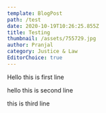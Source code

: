 ```yaml
---
template: BlogPost
path: /test
date: 2020-10-19T10:26:25.855Z
title: Testing
thumbnail: /assets/755729.jpg
author: Pranjal
category: Justice & Law
EditorChoice: true
---
```

Hello this is first line  





hello this is second line    





this is third line

